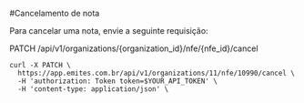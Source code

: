 #Cancelamento de nota

Para cancelar uma nota, envie a seguinte requisição:  

PATCH /api/v1/organizations/{organization_id}/nfe/{nfe_id}/cancel  

  ```shell
curl -X PATCH \
    https://app.emites.com.br/api/v1/organizations/11/nfe/10990/cancel \
    -H 'authorization: Token token=$YOUR_API_TOKEN' \
    -H 'content-type: application/json' \
  ```